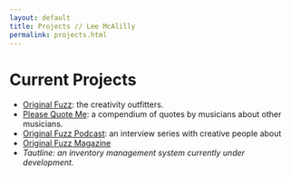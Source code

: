 ```yaml
---
layout: default
title: Projects // Lee McAlilly
permalink: projects.html
---
```


# Current Projects

* [Original Fuzz](https://originalfuzz.com): the creativity outfitters.
* [Please Quote Me](https://pleasequote.com): a compendium of quotes by musicians about other musicians.
* [Original Fuzz Podcast](https://originalfuzz.com/podcast): an interview series with creative people about
* [Original Fuzz Magazine](https://originalfuzz.com/magazine)
* _Tautline: an inventory management system currently under development._
